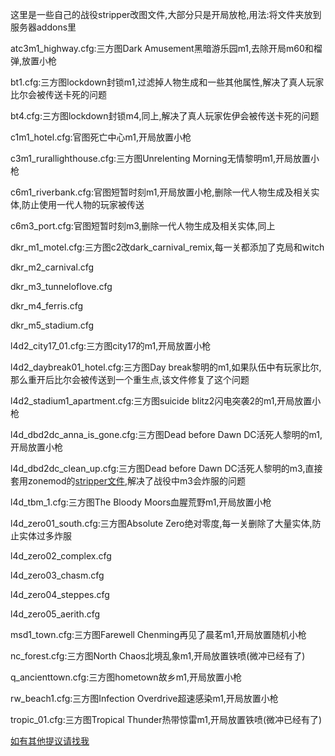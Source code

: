 这里是一些自己的战役stripper改图文件,大部分只是开局放枪,用法:将文件夹放到服务器addons里

atc3m1_highway.cfg:三方图Dark Amusement黑暗游乐园m1,去除开局m60和榴弹,放置小枪

bt1.cfg:三方图lockdown封锁m1,过滤掉人物生成和一些其他属性,解决了真人玩家比尔会被传送卡死的问题

bt4.cfg:三方图lockdown封锁m4,同上,解决了真人玩家佐伊会被传送卡死的问题

c1m1_hotel.cfg:官图死亡中心m1,开局放置小枪

c3m1_rurallighthouse.cfg:三方图Unrelenting Morning无情黎明m1,开局放置小枪

c6m1_riverbank.cfg:官图短暂时刻m1,开局放置小枪,删除一代人物生成及相关实体,防止使用一代人物的玩家被传送

c6m3_port.cfg:官图短暂时刻m3,删除一代人物生成及相关实体,同上

dkr_m1_motel.cfg:三方图c2改dark_carnival_remix,每一关都添加了克局和witch

dkr_m2_carnival.cfg

dkr_m3_tunneloflove.cfg

dkr_m4_ferris.cfg

dkr_m5_stadium.cfg

l4d2_city17_01.cfg:三方图city17的m1,开局放置小枪

l4d2_daybreak01_hotel.cfg:三方图Day break黎明的m1,如果队伍中有玩家比尔,那么重开后比尔会被传送到一个重生点,该文件修复了这个问题

l4d2_stadium1_apartment.cfg:三方图suicide blitz2闪电突袭2的m1,开局放置小枪

l4d_dbd2dc_anna_is_gone.cfg:三方图Dead before Dawn DC活死人黎明的m1,开局放置小枪

l4d_dbd2dc_clean_up.cfg:三方图Dead before Dawn DC活死人黎明的m3,直接套用zonemod的[stripper文件](https://github.com/SirPlease/L4D2-Competitive-Rework/blob/master/cfg/stripper/zonemod/maps/l4d_dbd2dc_clean_up.cfg),解决了战役中m3会炸服的问题

l4d_tbm_1.cfg:三方图The Bloody Moors血腥荒野m1,开局放置小枪

l4d_zero01_south.cfg:三方图Absolute Zero绝对零度,每一关删除了大量实体,防止实体过多炸服

l4d_zero02_complex.cfg

l4d_zero03_chasm.cfg

l4d_zero04_steppes.cfg

l4d_zero05_aerith.cfg

msd1_town.cfg:三方图Farewell Chenming再见了晨茗m1,开局放置随机小枪

nc_forest.cfg:三方图North Chaos北境乱象m1,开局放置铁喷(微冲已经有了)

q_ancienttown.cfg:三方图hometown故乡m1,开局放置小枪

rw_beach1.cfg:三方图Infection Overdrive超速感染m1,开局放置小枪

tropic_01.cfg:三方图Tropical Thunder热带惊雷m1,开局放置铁喷(微冲已经有了)

[如有其他提议请找我](https://steamcommunity.com/id/Si_Xin/)
